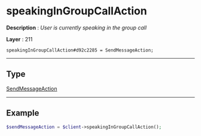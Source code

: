 # speakingInGroupCallAction

**Description** : *User is currently speaking in the group call*

**Layer** : 211

```tl
speakingInGroupCallAction#d92c2285 = SendMessageAction;
```

---

## Type

[SendMessageAction](type/SendMessageAction)

---

## Example

```php
$sendMessageAction = $client->speakingInGroupCallAction();
```